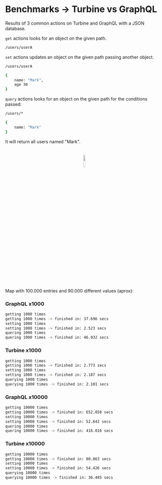 # Benchmarks -> Turbine vs GraphQL

Results of 3 common actions on Turbine and GraphQL with a JSON database.

`get` actions looks for an object on the given path.
```bash
/users/userA
```

`set` actions updates an object on the given path passing another object.
```bash
/users/userA

{
    name: "Mark",
    age 30
}
```
`query` actions looks for an object on the given path for the conditions passed:
```bash
/users/*

{
    name: "Mark"
}
```
It will return all users named "Mark".

<p align="center"><img width="10%" vspace="20" src="https://github.com/rotorlab/server-node/raw/develop/images/MacBookPro_.png"></p>

Map with 100.000 entries and 90.000 different values (aprox):

### GraphQL x1000
```bash
getting 1000 times
getting 1000 times -> finished in: 37.696 secs
setting 1000 times
setting 1000 times -> finished in: 2.523 secs
quering 1000 times
quering 1000 times -> finished in: 46.932 secs
```

### Turbine x1000
```bash
getting 1000 times
getting 1000 times -> finished in: 2.773 secs
setting 1000 times
setting 1000 times -> finished in: 2.187 secs
querying 1000 times
querying 1000 times -> finished in: 2.101 secs
```

### GraphQL x10000
```bash
getting 10000 times
getting 10000 times -> finished in: 652.858 secs
setting 10000 times
setting 10000 times -> finished in: 52.642 secs
quering 10000 times
quering 10000 times -> finished in: 416.016 secs
```

### Turbine x10000
```bash
getting 10000 times
getting 10000 times -> finished in: 80.863 secs
setting 10000 times
setting 10000 times -> finished in: 54.426 secs
querying 10000 times
querying 10000 times -> finished in: 36.485 secs
```
